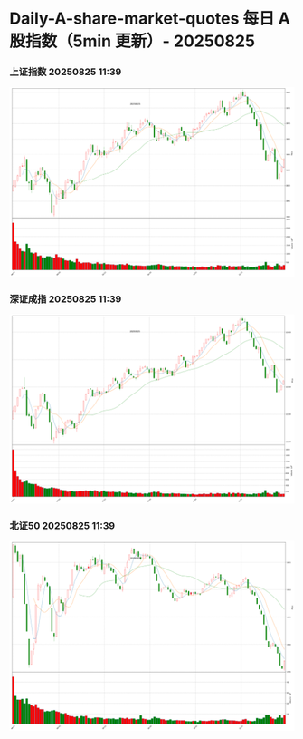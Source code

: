 
# Daily-A-share-market-quotes 每日 A 股指数（5min 更新）- 20250825

### 上证指数 20250825 11:39
![](./fig/2025/8/20250825-sh000001.png)

### 深证成指 20250825 11:39
![](./fig/2025/8/20250825-sz399001.png)

### 北证50 20250825 11:39
![](./fig/2025/8/20250825-bj899050.png)
